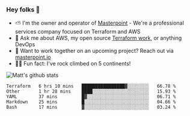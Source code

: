 

### Hey folks 👋

- ⛅️ I'm the owner and operator of [Masterpoint](https://masterpoint.io) - We're a professional services company focused on Terraform and AWS
- 💬 Ask me about AWS, my open source [Terraform work](https://github.com/masterpointio?q=terraform&type=&language=hcl), or anything DevOps
- 🔨 Want to work together on an upcoming project? Reach out via [masterpoint.io](https://masterpoint.io)
- 🧗‍♂️ Fun fact: I've rock climbed on 5 continents! 


![Matt's github stats](https://github-readme-stats.vercel.app/api?username=Gowiem&count_private=true&theme=cobalt&show_icons=true)

<!--START_SECTION:waka-->
```text
Terraform   6 hrs 10 mins   ████████████████▓░░░░░░░░   66.78 % 
Other       1 hr 28 mins    ████░░░░░░░░░░░░░░░░░░░░░   15.93 % 
YAML        37 mins         █▓░░░░░░░░░░░░░░░░░░░░░░░   06.71 % 
Markdown    25 mins         █░░░░░░░░░░░░░░░░░░░░░░░░   04.66 % 
Bash        17 mins         ▓░░░░░░░░░░░░░░░░░░░░░░░░   03.24 % 
```
<!--END_SECTION:waka-->
